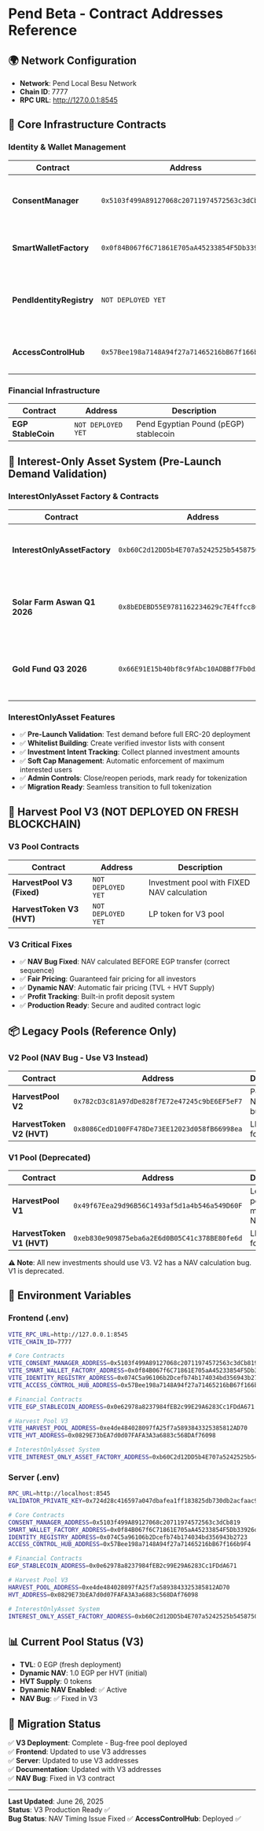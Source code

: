 # Pend Beta - Contract Addresses Reference

## 🌍 Network Configuration
- **Network**: Pend Local Besu Network
- **Chain ID**: 7777
- **RPC URL**: http://127.0.0.1:8545

## 📝 Core Infrastructure Contracts

### Identity & Wallet Management
| Contract | Address | Description |
|----------|---------|-------------|
| **ConsentManager** | `0x5103f499A89127068c20711974572563c3dCb819` | Manages user consents and verifications |
| **SmartWalletFactory** | `0x0f84B067f6C71861E705aA45233854F5Db33926d` | Creates new smart wallets for users |
| **PendIdentityRegistry** | `NOT DEPLOYED YET` | Stores identity records and KYC data with phone registration |
| **AccessControlHub** | `0x57Bee198a7148A94f27a71465216bB67f166b9F4` | Central role management for the PEND ecosystem |

### Financial Infrastructure
| Contract | Address | Description |
|----------|---------|-------------|
| **EGP StableCoin** | `NOT DEPLOYED YET` | Pend Egyptian Pound (pEGP) stablecoin |

## 🎯 Interest-Only Asset System (Pre-Launch Demand Validation)

### InterestOnlyAsset Factory & Contracts
| Contract | Address | Description |
|----------|---------|-------------|
| **InterestOnlyAssetFactory** | `0xb60C2d12DD5b4E707a5242525b5458750fE2DA89` | Factory for deploying interest tracking contracts |
| **Solar Farm Aswan Q1 2026** | `0x8bEDEBD55E9781162234629c7E4ffcc80aCf4153` | Interest tracking for solar farm investment (100 user cap) |
| **Gold Fund Q3 2026** | `0x66E91E15b40bf8c9fAbc10ADBBf7Fb0d5c462FB8` | Interest tracking for gold fund investment (50 user cap) |

### InterestOnlyAsset Features
- ✅ **Pre-Launch Validation**: Test demand before full ERC-20 deployment
- ✅ **Whitelist Building**: Create verified investor lists with consent
- ✅ **Investment Intent Tracking**: Collect planned investment amounts
- ✅ **Soft Cap Management**: Automatic enforcement of maximum interested users
- ✅ **Admin Controls**: Close/reopen periods, mark ready for tokenization
- ✅ **Migration Ready**: Seamless transition to full tokenization

## 🚀 Harvest Pool V3 (NOT DEPLOYED ON FRESH BLOCKCHAIN)

### V3 Pool Contracts
| Contract | Address | Description |
|----------|---------|-------------|
| **HarvestPool V3 (Fixed)** | `NOT DEPLOYED YET` | Investment pool with FIXED NAV calculation |
| **HarvestToken V3 (HVT)** | `NOT DEPLOYED YET` | LP token for V3 pool |

### V3 Critical Fixes
- ✅ **NAV Bug Fixed**: NAV calculated BEFORE EGP transfer (correct sequence)
- ✅ **Fair Pricing**: Guaranteed fair pricing for all investors
- ✅ **Dynamic NAV**: Automatic fair pricing (TVL ÷ HVT Supply)
- ✅ **Profit Tracking**: Built-in profit deposit system
- ✅ **Production Ready**: Secure and audited contract logic

## 📦 Legacy Pools (Reference Only)

### V2 Pool (NAV Bug - Use V3 Instead)
| Contract | Address | Description |
|----------|---------|-------------|
| **HarvestPool V2** | `0x782cD3c81A97dDe828f7E72e47245c9bE6EF5eF7` | Pool with NAV timing bug |
| **HarvestToken V2 (HVT)** | `0x8086CedD100FF478De73EE12023d058fB66998ea` | LP token for V2 pool |

### V1 Pool (Deprecated)
| Contract | Address | Description |
|----------|---------|-------------|
| **HarvestPool V1** | `0x49f67Eea29d96B56C1493af5d1a4b546a549D60F` | Legacy pool with manual NAV |
| **HarvestToken V1 (HVT)** | `0xeb830e909875eba6a2E6d0B05C41c378BE80fe6d` | LP token for V1 pool |

**⚠️ Note**: All new investments should use V3. V2 has a NAV calculation bug. V1 is deprecated.

## 🔧 Environment Variables

### Frontend (.env)
```bash
VITE_RPC_URL=http://127.0.0.1:8545
VITE_CHAIN_ID=7777

# Core Contracts
VITE_CONSENT_MANAGER_ADDRESS=0x5103f499A89127068c20711974572563c3dCb819
VITE_SMART_WALLET_FACTORY_ADDRESS=0x0f84B067f6C71861E705aA45233854F5Db33926d
VITE_IDENTITY_REGISTRY_ADDRESS=0x074C5a96106b2Dcefb74b174034bd356943b2723
VITE_ACCESS_CONTROL_HUB_ADDRESS=0x57Bee198a7148A94f27a71465216bB67f166b9F4

# Financial Contracts
VITE_EGP_STABLECOIN_ADDRESS=0x0e62978a8237984fEB2c99E29A6283Cc1FDdA671

# Harvest Pool V3
VITE_HARVEST_POOL_ADDRESS=0xe4de484028097fA25f7a5893843325385812AD70
VITE_HVT_ADDRESS=0x0829E73bEA7d0d07FAFA3A3a6883c568DAf76098

# InterestOnlyAsset System
VITE_INTEREST_ONLY_ASSET_FACTORY_ADDRESS=0xb60C2d12DD5b4E707a5242525b5458750fE2DA89
```

### Server (.env)
```bash
RPC_URL=http://localhost:8545
VALIDATOR_PRIVATE_KEY=0x724d28c416597a047dbafea1ff183825db730db2acfaac96901aef0b8852e320

# Core Contracts
CONSENT_MANAGER_ADDRESS=0x5103f499A89127068c20711974572563c3dCb819
SMART_WALLET_FACTORY_ADDRESS=0x0f84B067f6C71861E705aA45233854F5Db33926d
IDENTITY_REGISTRY_ADDRESS=0x074C5a96106b2Dcefb74b174034bd356943b2723
ACCESS_CONTROL_HUB_ADDRESS=0x57Bee198a7148A94f27a71465216bB67f166b9F4

# Financial Contracts
EGP_STABLECOIN_ADDRESS=0x0e62978a8237984fEB2c99E29A6283Cc1FDdA671

# Harvest Pool V3
HARVEST_POOL_ADDRESS=0xe4de484028097fA25f7a5893843325385812AD70
HVT_ADDRESS=0x0829E73bEA7d0d07FAFA3A3a6883c568DAf76098

# InterestOnlyAsset System
INTEREST_ONLY_ASSET_FACTORY_ADDRESS=0xb60C2d12DD5b4E707a5242525b5458750fE2DA89
```

## 📊 Current Pool Status (V3)

- **TVL**: 0 EGP (fresh deployment)
- **Dynamic NAV**: 1.0 EGP per HVT (initial)
- **HVT Supply**: 0 tokens
- **Dynamic NAV Enabled**: ✅ Active
- **NAV Bug**: ✅ Fixed in V3

## 🔄 Migration Status

✅ **V3 Deployment**: Complete - Bug-free pool deployed  
✅ **Frontend**: Updated to use V3 addresses  
✅ **Server**: Updated to use V3 addresses  
✅ **Documentation**: Updated with V3 addresses  
✅ **NAV Bug**: Fixed in V3 contract

---

**Last Updated**: June 26, 2025  
**Status**: V3 Production Ready ✅  
**Bug Status**: NAV Timing Issue Fixed ✅ 
**AccessControlHub**: Deployed ✅ 